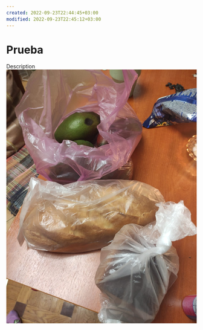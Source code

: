```yaml
---
created: 2022-09-23T22:44:45+03:00
modified: 2022-09-23T22:45:12+03:00
---
```


# Prueba

Description ![Image](./e55aa71886268b63ae12c2048c945a9c.jpg)
